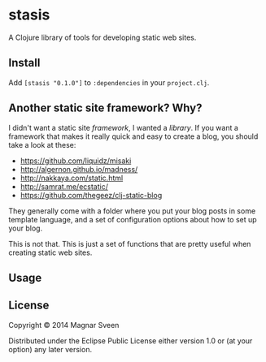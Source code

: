 # stasis

A Clojure library of tools for developing static web sites.

## Install

Add `[stasis "0.1.0"]` to `:dependencies` in your `project.clj`.

## Another static site framework? Why?

I didn't want a static site *framework*, I wanted a *library*. If
you want a framework that makes it really quick and easy to create a
blog, you should take a look at these:

- https://github.com/liquidz/misaki
- http://algernon.github.io/madness/
- http://nakkaya.com/static.html
- http://samrat.me/ecstatic/
- https://github.com/thegeez/clj-static-blog

They generally come with a folder where you put your blog posts in
some template language, and a set of configuration options about how
to set up your blog.

This is not that. This is just a set of functions that are pretty
useful when creating static web sites.

## Usage



## License

Copyright © 2014 Magnar Sveen

Distributed under the Eclipse Public License either version 1.0 or (at
your option) any later version.
